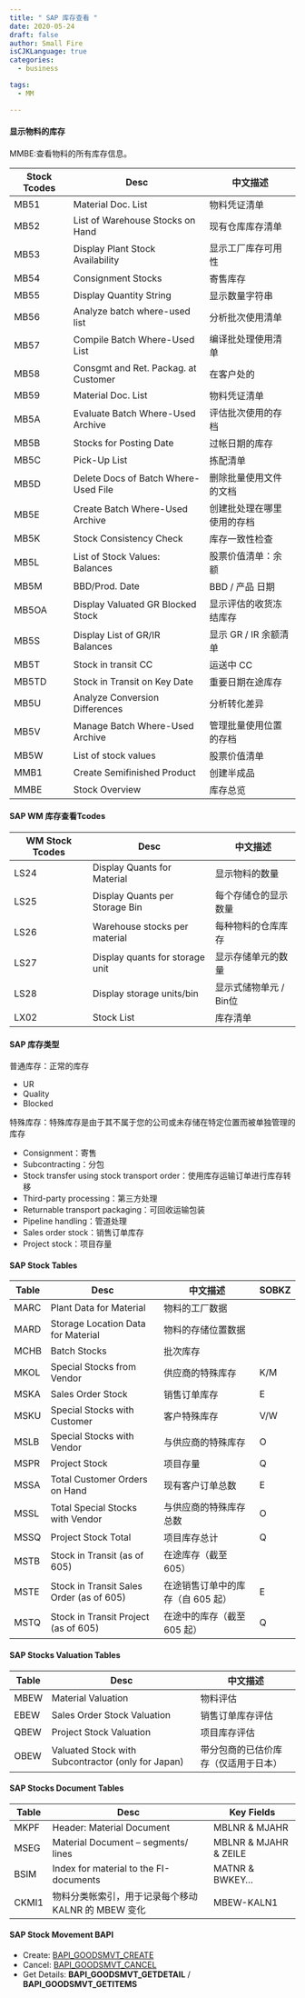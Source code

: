 ```yaml
---
title: " SAP 库存查看 "
date: 2020-05-24
draft: false
author: Small Fire
isCJKLanguage: true
categories: 
  - business

tags: 
  - MM

---
```


#### 显示物料的库存

MMBE:查看物料的所有库存信息。

| Stock Tcodes | Desc                                 | 中文描述                   |
| ------------ | ------------------------------------ | -------------------------- |
| MB51         | Material Doc. List                   | 物料凭证清单               |
| MB52         | List of Warehouse Stocks on Hand     | 现有仓库库存清单           |
| MB53         | Display Plant Stock Availability     | 显示工厂库存可用性         |
| MB54         | Consignment Stocks                   | 寄售库存                   |
| MB55         | Display Quantity String              | 显示数量字符串             |
| MB56         | Analyze batch where-used list        | 分析批次使用清单           |
| MB57         | Compile Batch Where-Used List        | 编译批处理使用清单         |
| MB58         | Consgmt and Ret. Packag. at Customer | 在客户处的                 |
| MB59         | Material Doc. List                   | 物料凭证清单               |
| MB5A         | Evaluate Batch Where-Used Archive    | 评估批次使用的存档         |
| MB5B         | Stocks for Posting Date              | 过帐日期的库存             |
| MB5C         | Pick-Up List                         | 拣配清单                   |
| MB5D         | Delete Docs of Batch Where-Used File | 删除批量使用文件的文档     |
| MB5E         | Create Batch Where-Used Archive      | 创建批处理在哪里使用的存档 |
| MB5K         | Stock Consistency Check              | 库存一致性检查             |
| MB5L         | List of Stock Values: Balances       | 股票价值清单：余额         |
| MB5M         | BBD/Prod. Date                       | BBD / 产品 日期            |
| MB5OA        | Display Valuated GR Blocked Stock    | 显示评估的收货冻结库存     |
| MB5S         | Display List of GR/IR Balances       | 显示 GR / IR 余额清单      |
| MB5T         | Stock in transit CC                  | 运送中 CC                  |
| MB5TD        | Stock in Transit on Key Date         | 重要日期在途库存           |
| MB5U         | Analyze Conversion Differences       | 分析转化差异               |
| MB5V         | Manage Batch Where-Used Archive      | 管理批量使用位置的存档     |
| MB5W         | List of stock values                 | 股票价值清单               |
| MMB1         | Create Semifinished Product          | 创建半成品                 |
| MMBE         | Stock Overview                       | 库存总览                   |

#### SAP WM 库存查看Tcodes

| WM Stock Tcodes | Desc                            | 中文描述               |
| --------------- | ------------------------------- | ---------------------- |
| LS24            | Display Quants for Material     | 显示物料的数量         |
| LS25            | Display Quants per Storage Bin  | 每个存储仓的显示数量   |
| LS26            | Warehouse stocks per material   | 每种物料的仓库库存     |
| LS27            | Display quants for storage unit | 显示存储单元的数量     |
| LS28            | Display storage units/bin       | 显示式储物单元 / Bin位 |
| LX02            | Stock List                      | 库存清单               |

#### SAP 库存类型

普通库存：正常的库存

- UR
- Quality
- Blocked 

特殊库存：特殊库存是由于其不属于您的公司或未存储在特定位置而被单独管理的库存

- Consignment：寄售
- Subcontracting：分包
- Stock transfer using stock transport order：使用库存运输订单进行库存转移
- Third-party processing：第三方处理
- Returnable transport packaging：可回收运输包装
- Pipeline handling：管道处理
- Sales order stock：销售订单库存
- Project stock：项目存量

#### SAP Stock Tables

| Table | Desc                                     | 中文描述                          | SOBKZ |
| ----- | ---------------------------------------- | --------------------------------- | ----- |
| MARC  | Plant Data for Material                  | 物料的工厂数据                    |       |
| MARD  | Storage Location Data for Material       | 物料的存储位置数据                |       |
| MCHB  | Batch Stocks                             | 批次库存                          |       |
| MKOL  | Special Stocks from Vendor               | 供应商的特殊库存                  | K/M   |
| MSKA  | Sales Order Stock                        | 销售订单库存                      | E     |
| MSKU  | Special Stocks with Customer             | 客户特殊库存                      | V/W   |
| MSLB  | Special Stocks with Vendor               | 与供应商的特殊库存                | O     |
| MSPR  | Project Stock                            | 项目存量                          | Q     |
| MSSA  | Total Customer Orders on Hand            | 现有客户订单总数                  | E     |
| MSSL  | Total Special Stocks with Vendor         | 与供应商的特殊库存总数            | O     |
| MSSQ  | Project Stock Total                      | 项目库存总计                      | Q     |
| MSTB  | Stock in Transit (as of 605)             | 在途库存（截至 605）              |       |
| MSTE  | Stock in Transit Sales Order (as of 605) | 在途销售订单中的库存（自 605 起） | E     |
| MSTQ  | Stock in Transit Project (as of 605)     | 在途中的库存（截至605 起）        | Q     |

#### SAP Stocks Valuation Tables

| Table | Desc                                               | 中文描述                             |
| ----- | -------------------------------------------------- | ------------------------------------ |
| MBEW  | Material Valuation                                 | 物料评估                             |
| EBEW  | Sales Order Stock Valuation                        | 销售订单库存评估                     |
| QBEW  | Project Stock Valuation                            | 项目库存评估                         |
| OBEW  | Valuated Stock with Subcontractor (only for Japan) | 带分包商的已估价库存（仅适用于日本） |

#### SAP Stocks Document Tables

| Table | Desc                                                | Key Fields            |
| ----- | --------------------------------------------------- | --------------------- |
| MKPF  | Header: Material Document                           | MBLNR & MJAHR         |
| MSEG  | Material Document – segments/ lines                 | MBLNR & MJAHR & ZEILE |
| BSIM  | Index for material to the FI-documents              | MATNR & BWKEY…        |
| CKMI1 | 物料分类帐索引，用于记录每个移动 KALNR 的 MBEW 变化 | MBEW-KALN1            |

#### SAP Stock Movement BAPI

- Create:  [BAPI_GOODSMVT_CREATE](https://sap4tech.net/sap-good-movement-bapi/)
- Cancel: [BAPI_GOODSMVT_CANCEL](https://sap4tech.net/sap-good-movement-bapi/)
- Get Details: **BAPI_GOODSMVT_GETDETAIL** / **BAPI_GOODSMVT_GETITEMS** 

